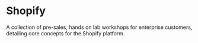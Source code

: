 # Shopify
A collection of pre-sales, hands on lab workshops for enterprise customers, detailing core concepts for the Shopify platform.
